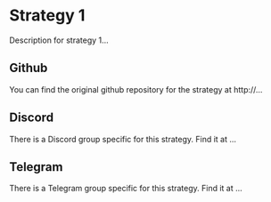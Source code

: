 # Strategy 1

Description for strategy 1...

## Github

You can find the original github repository for the strategy at http://...

## Discord

There is a Discord group specific for this strategy. Find it at ...

## Telegram

There is a Telegram group specific for this strategy. Find it at ...